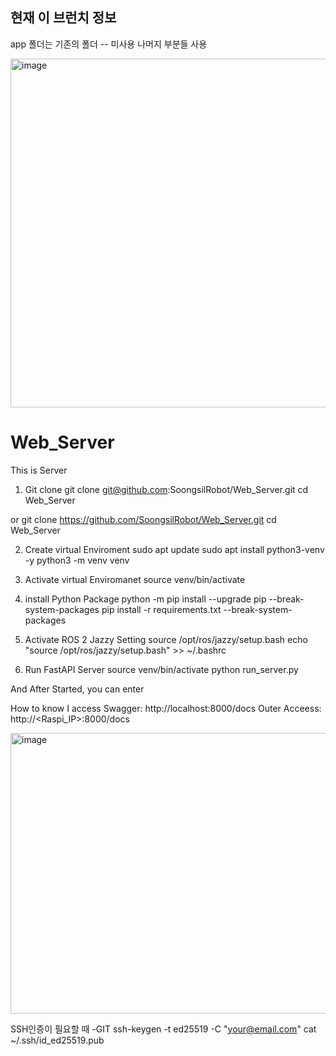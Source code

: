 ## 현재 이 브런치 정보
app 폴더는 기존의 폴더 -- 미사용
나머지 부분들 사용



<img width="981" height="558" alt="image" src="https://github.com/user-attachments/assets/ae253110-b621-49e4-8554-89922ec4fc9b" />


# Web_Server
This is Server

1. Git clone
git clone git@github.com:SoongsilRobot/Web_Server.git
cd Web_Server

or 
git clone https://github.com/SoongsilRobot/Web_Server.git
cd Web_Server

2. Create virtual Enviroment
sudo apt update
sudo apt install python3-venv -y
python3 -m venv venv

3. Activate virtual Enviromanet
source venv/bin/activate

4. install Python Package
python -m pip install --upgrade pip --break-system-packages
pip install -r requirements.txt --break-system-packages

5. Activate ROS 2 Jazzy Setting
source /opt/ros/jazzy/setup.bash
echo "source /opt/ros/jazzy/setup.bash" >> ~/.bashrc

6. Run FastAPI Server
source venv/bin/activate
python run_server.py

And After Started, you can enter 

How to know I access
Swagger: http://localhost:8000/docs
Outer Acceess: http://<Raspi_IP>:8000/docs

<img width="806" height="449" alt="image" src="https://github.com/user-attachments/assets/05999c37-29ce-4894-a7c9-da1110e7266b" />


SSH인증이 필요할 때 -GIT
ssh-keygen -t ed25519 -C "your@email.com"
cat ~/.ssh/id_ed25519.pub
